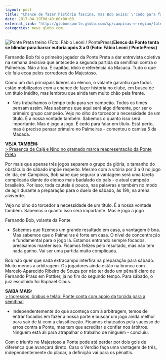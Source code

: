 ```yaml
---
layout: post
title: "Chance de fazer história fascina, mas Bob avisa: \"Cedo para falar em título\""
date: 2017-04-19T08:40:00+00:00
external_link: "http://globoesporte.globo.com/sp/campinas-e-regiao/futebol/times/ponte-preta/noticia/2017/04/chance-de-fazer-historia-fascina-mas-bob-avisa-cedo-para-falar-em-titulo.html"
categories: news globo.com
---
```

 ![Ponte Preta treino (Foto: Fábio Leoni / PontePress)](http://s2.glbimg.com/p2Ekn0nushpxNgSjLqn5OgAMfRQ=/166x38:916x613/300x230/s.glbimg.com/es/ge/f/original/2017/04/04/ponte6.jpg "Ponte Preta treino (Foto: Fábio Leoni / PontePress)")**Elenco da Ponte tenta se blindar para barrar euforia após 3 a 0 (Foto: Fábio Leoni / PontePress)**

Fernando Bob foi o primeiro jogador da Ponte Preta a dar entrevista coletiva na semana decisiva que antecede a segunda partida da semifinal contra o Palmeiras. Não à toa. É capitão, ídolo e referência da Macaca. Tudo o que ele fala ecoa pelos corredores do Majestoso.

Como um dos principais líderes do elenco, o volante garantiu que todos estão mobilizados com a chance de fazer história no clube, em busca de um título inédito, mas lembrou que ainda tem muito chão pela frente.

- Nós trabalhamos o tempo todo para ser campeão. Todos os times pensam assim. Mas sabemos que aqui será algo diferente, por ser o primeiro grupo campeão. Vejo no olho do torcedor a necessidade de um título. É a nossa vontade também. Sabemos o quanto isso será importante. Mas é jogo a jogo. É cedo para falar em título. Está perto, mas é preciso pensar primeiro no Palmeiras - comentou o camisa 5 da Macaca.&nbsp;

**VEJA TAMBÉM:**  
[\>&nbsp;Presença de Cajá e Nino no gramado marca reapresentação da Ponte Preta](http://globoesporte.globo.com/sp/campinas-e-regiao/futebol/times/ponte-preta/noticia/2017/04/presenca-de-caja-e-nino-no-gramado-marca-reapresentacao-da-ponte-preta.html)

Por mais que apenas três jogos separem o grupo da glória, o tamanho do obstáculo de sábado impõe respeito. Mesmo com a vitória por 3 a 0 no jogo de ida, em Campinas, Bob sabe que segurar a vantagem será uma tarefa complicada diante do elenco mais badalado do país - e atual campeão brasileiro. Por isso, toda cautela é pouco, nas palavras e também no modo de agir durante a preparação para o duelo de sábado, às 19h, na arena alviverde.&nbsp;

Vejo no olho do torcedor a necessidade de um título. É a nossa vontade também. Sabemos o quanto isso será importante. Mas é jogo a jogo&nbsp;

Fernando Bob, volante da Ponte

- Sabemos que fizemos um grande resultado em casa, a vantagem é boa. Mas sabemos que o Palmeiras é forte em casa. O nível de concentração é fundamental para o jogo lá. Estamos entrando sempre focados, precisamos manter isso. Ficamos felizes pelo resultado, mas não tem nada ganho. Vai ser uma partida muito complicada.&nbsp;

Bob não quer que nada extracampo interfira na preparação para sábado. Muito menos a arbitragem. Os jogadores ainda estão na bronca com Marcelo Aparecido Ribeiro de Souza por não ter dado um pênalti claro de Fernando Prass em Pottker, já no fim do segundo tempo. Para sábado, o juiz escolhido foi Raphael Claus.&nbsp;

**SAIBA MAIS:**  
[\>&nbsp;Ingressos, ônibus e telão: Ponte conta com apoio da torcida para a semifinal](http://globoesporte.globo.com/sp/campinas-e-regiao/futebol/times/ponte-preta/noticia/2017/04/ponte-preta-prioriza-camisa-10-e-abre-venda-de-ingressos-contra-o-palmeiras.html#canal-eptv---campinas)

- Independentemente do que aconteça com a arbitragem, temos de entrar focados em fazer a nossa parte e buscar um jogo ainda melhor para sair de lá com a classificação. Ficamos chateados pela sucesso de erros contra a Ponte, mas tem que acreditar e confiar nos árbitros. Ninguém está ali para atrapalhar o trabalho de ninguém - concluiu.&nbsp;

Com o triunfo no Majestoso a Ponte pode até perder por dois gols de diferença que avançará direto. Caso o Verdão faça uma vantagem de três, independentemente do placar, a definição vai para os pênaltis.

